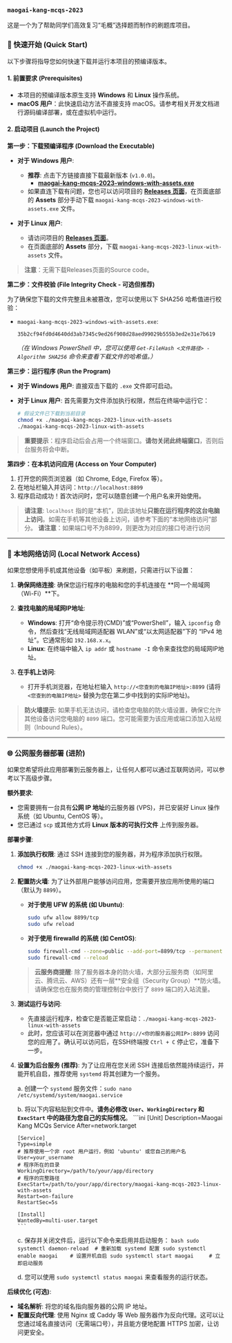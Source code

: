### `maogai-kang-mcqs-2023`

这是一个为了帮助同学们高效复习“毛概”选择题而制作的刷题库项目。

### 🚀 快速开始 (Quick Start)

以下步骤将指导您如何快速下载并运行本项目的预编译版本。

#### 1\. 前置要求 (Prerequisites)

  - 本项目的预编译版本原生支持 **Windows** 和 **Linux** 操作系统。
  - **macOS 用户**：此快速启动方法不直接支持 macOS。请参考相关开发文档进行源码编译部署，或在虚拟机中运行。

#### 2\. 启动项目 (Launch the Project)

**第一步：下载预编译程序 (Download the Executable)**

  - **对于 Windows 用户**:

      - **推荐**: 点击下方链接直接下载最新版本 (`v1.0.0`)。
          - [**maogai-kang-mcqs-2023-windows-with-assets.exe**](https://www.google.com/search?q=https://github.com/ShaddockNH3/maogai-kang-mcqs-2023/releases/download/v1.0.0/maogai-kang-mcqs-2023-windows-with-assets.exe)
      - 如果直连下载有问题，您也可以访问项目的 [**Releases 页面**](https://github.com/ShaddockNH3/maogai-kang-mcqs-2023/releases/tag/v1.0.0)，在页面底部的 **Assets** 部分手动下载 `maogai-kang-mcqs-2023-windows-with-assets.exe` 文件。

  - **对于 Linux 用户**:

      - 请访问项目的 [**Releases 页面**](https://github.com/ShaddockNH3/maogai-kang-mcqs-2023/releases/tag/v1.0.0)。
      - 在页面底部的 **Assets** 部分，下载 `maogai-kang-mcqs-2023-linux-with-assets` 文件。

> **注意**：无需下载Releases页面的Source code。

**第二步：文件校验 (File Integrity Check - 可选但推荐)**

为了确保您下载的文件完整且未被篡改，您可以使用以下 SHA256 哈希值进行校验：

  - `maogai-kang-mcqs-2023-windows-with-assets.exe`:
    ```
    35b2cf94fd0d4640dd3ab7345c9ed26f908d28aed99029b555b3ed2e31e7b619
    ```
    *（在 Windows PowerShell 中，您可以使用 `Get-FileHash <文件路径> -Algorithm SHA256` 命令来查看下载文件的哈希值。）*

**第三步：运行程序 (Run the Program)**

  - **对于 Windows 用户**:
    直接双击下载的 `.exe` 文件即可启动。

  - **对于 Linux 用户**:
    首先需要为文件添加执行权限，然后在终端中运行它：

    ```bash
    # 假设文件已下载到当前目录
    chmod +x ./maogai-kang-mcqs-2023-linux-with-assets
    ./maogai-kang-mcqs-2023-linux-with-assets
    ```

> **重要提示**：程序启动后会占用一个终端窗口。**请勿关闭此终端窗口**，否则后台服务将会中断。

**第四步：在本机访问应用 (Access on Your Computer)**

1.  打开您的网页浏览器（如 Chrome, Edge, Firefox 等）。
2.  在地址栏输入并访问：`http://localhost:8899`
3.  程序启动成功！首次访问时，您可以随意创建一个用户名来开始使用。

> **请注意**: `localhost` 指的是“本机”，因此该地址**只能在运行程序的这台电脑上访问**。如需在手机等其他设备上访问，请参考下面的“本地网络访问”部分。
> **请注意**：如果端口号不为8899，则更改为对应的接口号进行访问

-----

### 📱 本地网络访问 (Local Network Access)

如果您想使用手机或其他设备（如平板）来刷题，只需进行以下设置：

1.  **确保网络连接**: 确保您运行程序的电脑和您的手机连接在 \*\*同一个局域网（Wi-Fi）\*\*下。

2.  **查找电脑的局域网IP地址**:

      - **Windows**: 打开“命令提示符(CMD)”或“PowerShell”，输入 `ipconfig` 命令，然后查找“无线局域网适配器 WLAN”或“以太网适配器”下的 “IPv4 地址”。它通常形如 `192.168.x.x`。
      - **Linux**: 在终端中输入 `ip addr` 或 `hostname -I` 命令来查找您的局域网IP地址。

3.  **在手机上访问**:

      - 打开手机浏览器，在地址栏输入 `http://<您查到的电脑IP地址>:8899` (请将 `<您查到的电脑IP地址>` 替换为您在第二步中找到的实际IP地址)。

> **防火墙提示**: 如果手机无法访问，请检查您电脑的防火墙设置，确保它允许其他设备访问您电脑的 `8899` 端口。您可能需要为该应用或端口添加入站规则（Inbound Rules）。

-----

### 🌐 公网服务器部署 (进阶)

如果您希望将此应用部署到云服务器上，让任何人都可以通过互联网访问，可以参考以下高级步骤。

**额外要求**:

  * 您需要拥有一台具有**公网 IP 地址**的云服务器 (VPS)，并已安装好 Linux 操作系统（如 Ubuntu, CentOS 等）。
  * 您已通过 `scp` 或其他方式将 **Linux 版本的可执行文件** 上传到服务器。

**部署步骤**:

1.  **添加执行权限**:
    通过 SSH 连接到您的服务器，并为程序添加执行权限。

    ```bash
    chmod +x ./maogai-kang-mcqs-2023-linux-with-assets
    ```

2.  **配置防火墙**:
    为了让外部用户能够访问应用，您需要开放应用所使用的端口（默认为 `8899`）。

      * **对于使用 UFW 的系统 (如 Ubuntu)**:
        ```bash
        sudo ufw allow 8899/tcp
        sudo ufw reload
        ```
      * **对于使用 firewalld 的系统 (如 CentOS)**:
        ```bash
        sudo firewall-cmd --zone=public --add-port=8899/tcp --permanent
        sudo firewall-cmd --reload
        ```

    > **云服务商提醒**: 除了服务器本身的防火墙，大部分云服务商（如阿里云、腾讯云、AWS）还有一层\*\*安全组（Security Group）\*\*防火墙。请确保您也在服务商的管理控制台中放行了 `8899` 端口的入站流量。

3.  **测试运行与访问**:

      * 先直接运行程序，检查它是否能正常启动：`./maogai-kang-mcqs-2023-linux-with-assets`
      * 此时，您应该可以在浏览器中通过 `http://<你的服务器公网IP>:8899` 访问您的应用了。确认可以访问后，在SSH终端按 `Ctrl + C` 停止它，准备下一步。

4.  **设置为后台服务 (推荐)**:
    为了让应用在您关闭 SSH 连接后依然能持续运行，并能开机自启，推荐使用 `systemd` 将其创建为一个服务。

    a.  创建一个 `systemd` 服务文件：`sudo nano /etc/systemd/system/maogai.service`

    b.  将以下内容粘贴到文件中。**请务必修改 `User`、`WorkingDirectory` 和 `ExecStart` 中的路径为您自己的实际情况**。
    \`\`\`ini
    [Unit]
    Description=Maogai Kang MCQs Service
    After=network.target

    ````
    [Service]
    Type=simple
    # 推荐使用一个非 root 用户运行，例如 'ubuntu' 或您自己的用户名
    User=your_username  
    # 程序所在的目录
    WorkingDirectory=/path/to/your/app/directory 
    # 程序的完整路径
    ExecStart=/path/to/your/app/directory/maogai-kang-mcqs-2023-linux-with-assets
    Restart=on-failure
    RestartSec=5s

    [Install]
    WantedBy=multi-user.target
    ```
    ````

    c.  保存并关闭文件后，运行以下命令来启用并启动服务：
    ` bash sudo systemctl daemon-reload  # 重新加载 systemd 配置 sudo systemctl enable maogai    # 设置开机自启 sudo systemctl start maogai     # 立即启动服务  `

    d.  您可以使用 `sudo systemctl status maogai` 来查看服务的运行状态。

**后续优化 (可选)**:

  * **域名解析**: 将您的域名指向服务器的公网 IP 地址。
  * **配置反向代理**: 使用 Nginx 或 Caddy 等 Web 服务器作为反向代理。这可以让您通过域名直接访问（无需端口号），并且能方便地配置 HTTPS 加密，让访问更安全。
